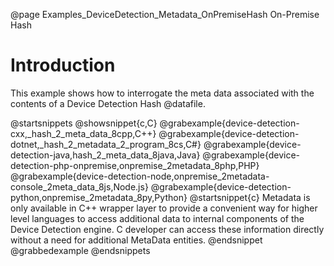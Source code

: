 @page Examples_DeviceDetection_Metadata_OnPremiseHash On-Premise Hash

# Introduction

This example shows how to interrogate the meta data associated with the contents of a Device Detection Hash @datafile.

@startsnippets
@showsnippet{c,C}
@grabexample{device-detection-cxx,_hash_2_meta_data_8cpp,C++}
@grabexample{device-detection-dotnet,_hash_2_metadata_2_program_8cs,C#}
@grabexample{device-detection-java,hash_2_meta_data_8java,Java}
@grabexample{device-detection-php-onpremise,onpremise_2metadata_8php,PHP}
@grabexample{device-detection-node,onpremise_2metadata-console_2meta_data_8js,Node.js}
@grabexample{device-detection-python,onpremise_2metadata_8py,Python}
@startsnippet{c}
Metadata is only available in C++ wrapper layer to provide a convenient way for higher level languages to access additional data to internal components of the Device Detection engine. C developer can access these information directly without a need for additional MetaData entities.
@endsnippet
@grabbedexample
@endsnippets
